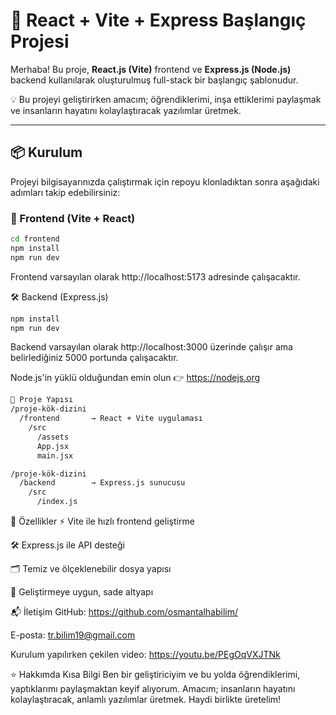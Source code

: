 # 🚀 React + Vite + Express Başlangıç Projesi

Merhaba! Bu proje, **React.js (Vite)** frontend ve **Express.js (Node.js)** backend kullanılarak oluşturulmuş full-stack bir başlangıç şablonudur.

💡 Bu projeyi geliştirirken amacım; öğrendiklerimi, inşa ettiklerimi paylaşmak ve insanların hayatını kolaylaştıracak yazılımlar üretmek.

---

## 📦 Kurulum

Projeyi bilgisayarınızda çalıştırmak için repoyu klonladıktan sonra aşağıdaki adımları takip edebilirsiniz:

### 🔧 Frontend (Vite + React)

```bash
cd frontend
npm install
npm run dev
```
Frontend varsayılan olarak http://localhost:5173 adresinde çalışacaktır.

🛠️ Backend (Express.js)
```bash
npm install
npm run dev
```
Backend varsayılan olarak http://localhost:3000 üzerinde çalışır ama belirlediğiniz 5000 portunda çalışacaktır.

Node.js'in yüklü olduğundan emin olun 👉 https://nodejs.org

```bash
📁 Proje Yapısı
/proje-kök-dizini
  /frontend       → React + Vite uygulaması
    /src
      /assets
      App.jsx
      main.jsx
```
```bash
/proje-kök-dizini
  /backend        → Express.js sunucusu
    /src
      /index.js
 ```

🧠 Özellikler
⚡ Vite ile hızlı frontend geliştirme

🛠️ Express.js ile API desteği

🗂️ Temiz ve ölçeklenebilir dosya yapısı

🚀 Geliştirmeye uygun, sade altyapı

📬 İletişim
GitHub: https://github.com/osmantalhabilim/

E-posta: tr.bilim19@gmail.com

Kurulum yapılırken çekilen video: https://youtu.be/PEgOqVXJTNk

⭐ Hakkımda Kısa Bilgi
Ben bir geliştiriciyim ve bu yolda öğrendiklerimi, yaptıklarımı paylaşmaktan keyif alıyorum.
Amacım; insanların hayatını kolaylaştıracak, anlamlı yazılımlar üretmek.
Haydi birlikte üretelim!
